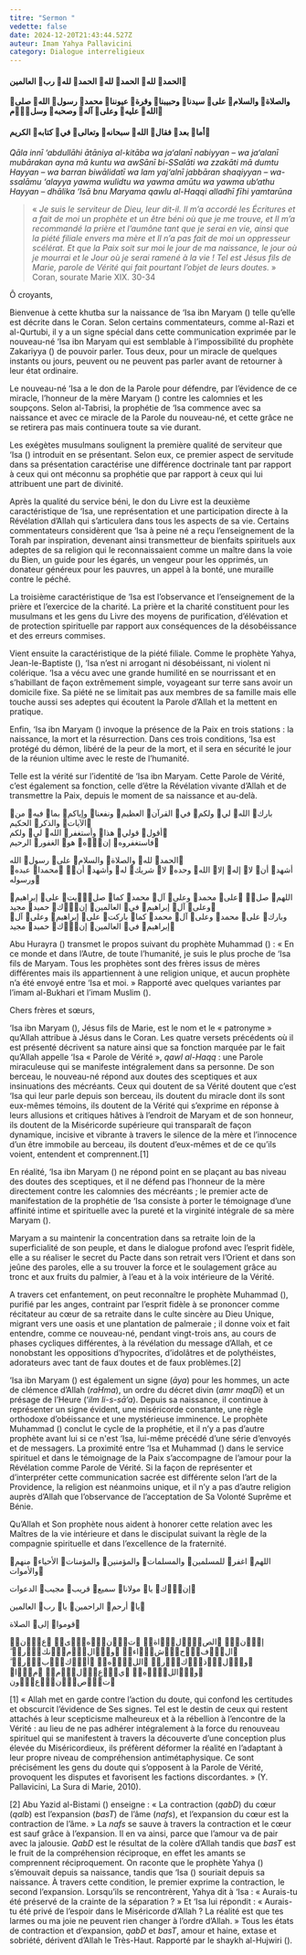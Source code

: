 ```yaml
---
titre: "Sermon "
vedette: false
date: 2024-12-20T21:43:44.527Z
auteur: Imam Yahya Pallavicini
category: Dialogue interreligieux
---
```

#### **الحمد لله الحمد لله الحمد لله رب العالمين**

**والصلاة والسلام على سيدنا وحبيبنا وقرة عيوننا محمد رسول الله صلى الله عليه وعلى آله وصحبه وسلّم**

#### **أما بعد فقال الله سبحانه وتعالى في كتابه الكريم**

*Qāla innī ‘abdullāhi ātāniya al-kitāba wa ja‘alanī nabiyyan*&nbsp;*–*&nbsp;*wa ja‘alanī mubārakan ayna mā kuntu wa awSānī bi-SSalāti wa zzakāti mā dumtu Hayyan*&nbsp;*–*&nbsp;*wa barran biwālidatī wa lam yaj‘alnī jabbāran shaqiyyan*&nbsp;*–*&nbsp;*wa-ssalāmu ‘alayya yawma wulidtu wa yawma amūtu wa yawma ub‘athu Hayyan*&nbsp;*–*&nbsp;*dhālika ‘Isā bnu Maryama qawlu al-Haqqi alladhī fīhi yamtarūna*

> «&nbsp;*Je suis le serviteur de Dieu, leur dit-il. Il m’a accordé les Écritures et a fait de moi un prophète et un être béni où que je me trouve, et Il m’a recommandé la prière et l’aumône tant que je serai en vie, ainsi que la piété filiale envers ma mère et Il n’a pas fait de moi un oppresseur scélérat. Et que la Paix soit sur moi le jour de ma naissance, le jour où je mourrai et le Jour où je serai ramené à la vie*&nbsp;*! Tel est Jésus fils de Marie, parole de Vérité qui fait pourtant l’objet de leurs doutes.*&nbsp;» Coran, sourate Marie XIX. 30-34

Ô croyants,

Bienvenue à cette khutba sur la naissance de ‘Isa ibn Maryam () telle qu’elle est décrite dans le Coran. Selon certains commentateurs, comme al-Razi et al-Qurtubi, il y a un signe spécial dans cette communication exprimée par le nouveau-né ‘Isa ibn Maryam qui est semblable à l’impossibilité du prophète Zakariyya () de pouvoir parler. Tous deux, pour un miracle de quelques instants ou jours, peuvent ou ne peuvent pas parler avant de retourner à leur état ordinaire.

Le nouveau-né ‘Isa a le don de la Parole pour défendre, par l’évidence de ce miracle, l’honneur de la mère Maryam () contre les calomnies et les soupçons. Selon al-Tabrisi, la prophétie de ‘Isa commence avec sa naissance et avec ce miracle de la Parole du nouveau-né, et cette grâce ne se retirera pas mais continuera toute sa vie durant.

Les exégètes musulmans soulignent la première qualité de serviteur que ‘Isa () introduit en se présentant. Selon eux, ce premier aspect de servitude dans sa présentation caractérise une différence doctrinale tant par rapport à ceux qui ont méconnu sa prophétie que par rapport à ceux qui lui attribuent une part de divinité.

Après la qualité du service béni, le don du Livre est la deuxième caractéristique de ‘Isa, une représentation et une participation directe à la Révélation d’Allah qui s’articulera dans tous les aspects de sa vie. Certains commentateurs considèrent que ‘Isa à peine né a reçu l’enseignement de la Torah par inspiration, devenant ainsi transmetteur de bienfaits spirituels aux adeptes de sa religion qui le reconnaissaient comme un maître dans la voie du Bien, un guide pour les égarés, un vengeur pour les opprimés, un donateur généreux pour les pauvres, un appel à la bonté, une muraille contre le péché.

La troisième caractéristique de ‘Isa est l’observance et l’enseignement de la prière et l’exercice de la charité. La prière et la charité constituent pour les musulmans et les gens du Livre des moyens de purification, d’élévation et de protection spirituelle par rapport aux conséquences de la désobéissance et des erreurs commises.

Vient ensuite la caractéristique de la piété filiale. Comme le prophète Yahya, Jean-le-Baptiste (), ‘Isa n’est ni arrogant ni désobéissant, ni violent ni colérique. ‘Isa a vécu avec une grande humilité en se nourrissant et en s’habillant de façon extrêmement simple, voyageant sur terre sans avoir un domicile fixe. Sa piété ne se limitait pas aux membres de sa famille mais elle touche aussi ses adeptes qui écoutent la Parole d’Allah et la mettent en pratique.

Enfin, ‘Isa ibn Maryam () invoque la présence de la Paix en trois stations&nbsp;: la naissance, la mort et la résurrection. Dans ces trois conditions, ‘Isa est protégé du démon, libéré de la peur de la mort, et il sera en sécurité le jour de la réunion ultime avec le reste de l’humanité.

Telle est la vérité sur l’identité de ‘Isa ibn Maryam. Cette Parole de Vérité, c’est également sa fonction, celle d’être la Révélation vivante d’Allah et de transmettre la Paix, depuis le moment de sa naissance et au-delà.

بارك الله لي ولكم في القرآن العظيم ونفعنا وإياكم بما فيه من الآيات والذكر الحكيم\
أقول قولي هذا وأستغفر الله لي ولكم\
فاستغفروه إنّه هو الغفور الرحيم

الحمد لله والصلاة والسلام على رسول الله\
أشهد أن لا إله إلا الله وحده لا شريك له وأشهد أنّ محمدا عبده ورسوله

اللهم صلّ على محمد وعلى آل محمد كما صلّيت على إبراهيم وعلى آل إبراهيم في العالمين إنّك حميد مجيد\
وبارك على محمد وعلى آل محمد كما باركت على إبراهيم وعلى آل إبراهيم في العالمين إنّك حميد مجيد

Abu Hurayra () transmet le propos suivant du prophète Muhammad ()&nbsp;: «&nbsp;En ce monde et dans l’Autre, de toute l’humanité, je suis le plus proche de ‘Isa fils de Maryam. Tous les prophètes sont des frères issus de mères différentes mais ils appartiennent à une religion unique, et aucun prophète n’a été envoyé entre ‘Isa et moi.&nbsp;» Rapporté avec quelques variantes par l’imam al-Bukhari et l’imam Muslim ().

Chers frères et sœurs,

‘Isa ibn Maryam (), Jésus fils de Marie, est le nom et le «&nbsp;patronyme&nbsp;» qu’Allah attribue à Jésus dans le Coran. Les quatre versets précédents où il est présenté décrivent sa nature ainsi que sa fonction marquée par le fait qu’Allah appelle ‘Isa «&nbsp;Parole de Vérité&nbsp;», *qawl al-Haqq*&nbsp;: une Parole miraculeuse qui se manifeste intégralement dans sa personne. De son berceau, le nouveau-né répond aux doutes des sceptiques et aux insinuations des mécréants. Ceux qui doutent de sa Vérité doutent que c’est ‘Isa qui leur parle depuis son berceau, ils doutent du miracle dont ils sont eux-mêmes témoins, ils doutent de la Vérité qui s’exprime en réponse à leurs allusions et critiques hâtives à l’endroit de Maryam et de son honneur, ils doutent de la Miséricorde supérieure qui transparaît de façon dynamique, incisive et vibrante à travers le silence de la mère et l’innocence d’un être immobile au berceau, ils doutent d’eux-mêmes et de ce qu’ils voient, entendent et comprennent.[1]

En réalité, ‘Isa ibn Maryam () ne répond point en se plaçant au bas niveau des doutes des sceptiques, et il ne défend pas l’honneur de la mère directement contre les calomnies des mécréants&nbsp;; le premier acte de manifestation de la prophétie de ‘Isa consiste à porter le témoignage d’une affinité intime et spirituelle avec la pureté et la virginité intégrale de sa mère Maryam ().

Maryam a su maintenir la concentration dans sa retraite loin de la superficialité de son peuple, et dans le dialogue profond avec l’esprit fidèle, elle a su réaliser le secret du Pacte dans son retrait vers l’Orient et dans son jeûne des paroles, elle a su trouver la force et le soulagement grâce au tronc et aux fruits du palmier, à l’eau et à la voix intérieure de la Vérité.

A travers cet enfantement, on peut reconnaître le prophète Muhammad (), purifié par les anges, contraint par l’esprit fidèle à se prononcer comme récitateur au cœur de sa retraite dans le culte sincère au Dieu Unique, migrant vers une oasis et une plantation de palmeraie ; il donne voix et fait entendre, comme ce nouveau-né, pendant vingt-trois ans, au cours de phases cycliques différentes, à la révélation du message d’Allah, et ce nonobstant les oppositions d’hypocrites, d’idolâtres et de polythéistes, adorateurs avec tant de faux doutes et de faux problèmes.[2]

‘Isa ibn Maryam () est également un signe (*āya*) pour les hommes, un acte de clémence d’Allah (*raHma*), un ordre du décret divin (*amr maqDī*) et un présage de l’Heure (‘*ilm li-s-sā‘a*). Depuis sa naissance, il continue à représenter un signe évident, une miséricorde constante, une règle orthodoxe d’obéissance et une mystérieuse imminence. Le prophète Muhammad () conclut le cycle de la prophétie, et il n’y a pas d’autre prophète avant lui si ce n'est ‘Isa, lui-même précédé d’une série d’envoyés et de messagers. La proximité entre ‘Isa et Muhammad () dans le service spirituel et dans le témoignage de la Paix s’accompagne de l’amour pour la Révélation comme Parole de Vérité. Si la façon de représenter et d’interpréter cette communication sacrée est différente selon l’art de la Providence, la religion est néanmoins unique, et il n’y a pas d’autre religion auprès d’Allah que l’observance de l’acceptation de Sa Volonté Suprême et Bénie.

Qu’Allah et Son prophète nous aident à honorer cette relation avec les Maîtres de la vie intérieure et dans le discipulat suivant la règle de la compagnie spirituelle et dans l’excellence de la fraternité.

اللهم اغفر للمسلمين والمسلمات والمؤمنين والمؤمنات الأحياء منهم والأموات

إنّك يا مولانا سميع قريب مجيب الدعوات

يا أرحم الراحمين يا رب العالمين

قوموا إلى الصلاة

إِنَّ الصَّلَاةَ تَنْهَىٰ عَنِ الْفَحْشَاءِ وَالْمُنكَرِ ۗ وَلَذِكْرُ اللَّهِ أَكْبَرُ ۗ وَاللَّهُ يَعْلَمُ مَا تَصْنَعُون

[1] «&nbsp;Allah met en garde contre l’action du doute, qui confond les certitudes et obscurcit l’évidence de Ses signes. Tel est le destin de ceux qui restent attachés à leur scepticisme malheureux et à la rébellion à l’encontre de la Vérité&nbsp;: au lieu de ne pas adhérer intégralement à la force du renouveau spirituel qui se manifestent à travers la découverte d’une conception plus élevée du Miséricordieux, ils préfèrent déformer la réalité en l’adaptant à leur propre niveau de compréhension antimétaphysique. Ce sont précisément les gens du doute qui s’opposent à la Parole de Vérité, provoquent les disputes et favorisent les factions discordantes.&nbsp;» (Y. Pallavicini, La Sura di Marie, 2010).

[2] Abu Yazid al-Bistami () enseigne&nbsp;: «&nbsp;La contraction (*qabD*) du cœur (*qalb*) est l’expansion (*basT*) de l’âme (*nafs*), et l’expansion du cœur est la contraction de l’âme.&nbsp;» La *nafs* se sauve à travers la contraction et le cœur est sauf grâce à l’expansion. Il en va ainsi, parce que l’amour va de pair avec la jalousie. *QabD* est le résultat de la colère d’Allah tandis que *basT* est le fruit de la compréhension réciproque, en effet les amants se comprennent réciproquement. On raconte que le prophète Yahya () s’émouvait depuis sa naissance, tandis que ‘Isa () souriait depuis sa naissance. À travers cette condition, le premier exprime la contraction, le second l’expansion. Lorsqu’ils se rencontrèrent, Yahya dit à ‘Isa&nbsp;: «&nbsp;Aurais-tu été préservé de la crainte de la séparation&nbsp;?&nbsp;» Et ‘Isa lui répondit&nbsp;: «&nbsp;Aurais-tu été privé de l’espoir dans le Miséricorde d’Allah&nbsp;? La réalité est que tes larmes ou ma joie ne peuvent rien changer à l’ordre d’Allah.&nbsp;» Tous les états de contraction et d’expansion, *qabD* et *basT*, amour et haine, extase et sobriété, dérivent d’Allah le Très-Haut. Rapporté par le shaykh al-Hujwiri ().
